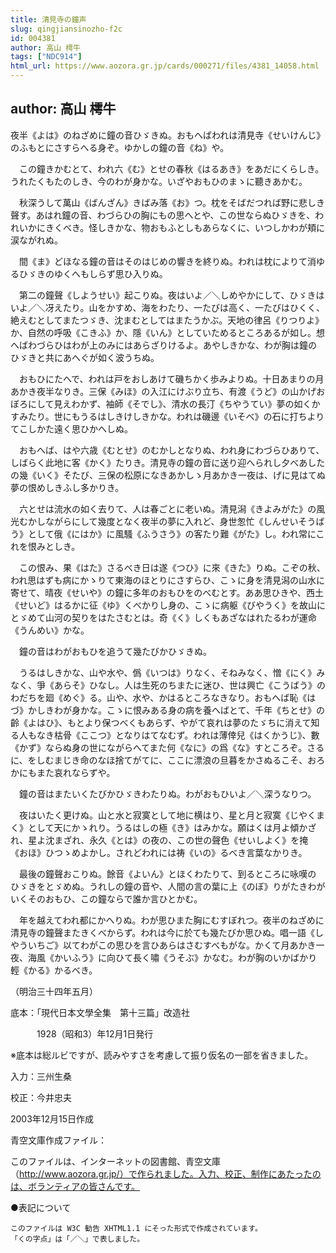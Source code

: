 ```yaml
---
title: 清見寺の鐘声
slug: qingjiansinozho-f2c
id: 004381
author: 高山 樗牛
tags: ["NDC914"]
html_url: https://www.aozora.gr.jp/cards/000271/files/4381_14058.html
---
```


## author: 高山 樗牛

夜半《よは》のねざめに鐘の音ひゞきぬ。おもへばわれは清見寺《せいけんじ》のふもとにさすらへる身ぞ。ゆかしの鐘の音《ね》や。

　この鐘きかむとて、われ六《む》とせの春秋《はるあき》をあだにくらしき。うれたくもたのしき、今のわが身かな。いざやおもひのまゝに聽きあかむ。

　秋深うして萬山《ばんざん》きばみ落《お》つ。枕をそばだつれば野に悲しき聲す。あはれ鐘の音、わづらひの胸にもの思へとや、この世ならぬひゞきを、われいかにきくべき。怪しきかな、物おもふとしもあらなくに、いつしかわが頬に涙ながれぬ。

　間《ま》どほなる鐘の音はそのはじめの響きを終りぬ。われは枕によりて消ゆるひゞきのゆくへもしらず思ひ入りぬ。

　第二の鐘聲《しようせい》起こりぬ。夜はいよ／＼しめやかにして、ひゞきはいよ／＼冴えたり。山をかすめ、海をわたり、一たびは高く、一たびはひくく、絶えむとしてまたつゞき、沈まむとしてはまたうかぶ。天地の律呂《りつりよ》か、自然の呼吸《こきふ》か、隱《いん》としていためるところあるが如し。想へばわづらひはわが上のみにはあらざりけるよ。あやしきかな、わが胸は鐘のひゞきと共にあへぐが如く波うちぬ。

　おもひにたへで、われは戸をおしあけて磯ちかく歩みよりぬ。十日あまりの月あかき夜半なりき。三保《みほ》の入江にけぶり立ち、有渡《うど》の山かげおぼろにして見えわかず、袖師《そでし》、清水の長汀《ちやうてい》夢の如くかすみたり。世にもうるはしきけしきかな。われは磯邊《いそべ》の石に打ちよりてこしかた遠く思ひかへしぬ。

　おもへば、はや六歳《むとせ》のむかしとなりぬ、われ身にわづらひありて、しばらく此地に客《かく》たりき。清見寺の鐘の音に送り迎へられし夕べあしたの幾《いく》そたび、三保の松原になきあかしゝ月あかき一夜は、げに見はてぬ夢の恨めしきふし多かりき。

　六とせは流水の如く去りて、人は春ごとに老いぬ。清見潟《きよみがた》の風光むかしながらにして幾度となく夜半の夢に入れど、身世怱忙《しんせいそうばう》として俄《にはか》に風騷《ふうさう》の客たり難《がた》し。われ常にこれを恨みとしき。

　この恨み、果《はた》さるべき日は遂《つひ》に來《きた》りぬ。こぞの秋、われ思はずも病にかゝりて東海のほとりにさすらひ、こゝに身を清見潟の山水に寄せて、晴夜《せいや》の鐘に多年のおもひをのべむとす。ああ思ひきや、西土《せいど》はるかに征《ゆ》くべかりし身の、こゝに病躯《びやうく》を故山にとゞめて山河の契りをはたさむとは。奇《く》しくもあざなはれたるわが運命《うんめい》かな。

　鐘の音はわがおもひを追うて幾たびかひゞきぬ。

　うるはしきかな、山や水や、僞《いつは》りなく、そねみなく、憎《にく》みなく、爭《あらそ》ひなし。人は生死のちまたに迷ひ、世は興亡《こうばう》のわだちを廻《めぐ》る。山や、水や、かはるところなきなり。おもへば恥《はづ》かしきわが身かな。こゝに恨みある身の病を養へばとて、千年《ちとせ》の齡《よはひ》、もとより保つべくもあらず、やがて哀れは夢のたゞちに消えて知る人もなき枯骨《ここつ》となりはてなむず。われは薄倖兒《はくかうじ》、數《かず》ならぬ身の世にながらへてまた何《なに》の爲《な》すところぞ。さるに、をしむまじき命のなほ捨てがてに、ここに漂浪の旦暮をかさぬるこそ、おろかにもまた哀れならずや。

　鐘の音はまたいくたびかひゞきわたりぬ。わがおもひいよ／＼深うなりつ。

　夜はいたく更けぬ。山と水と寂寞として地に横はり、星と月と寂寞《じやくまく》として天にかゝれり。うるはしの極《き》はみかな。願はくは月よ傾かざれ、星よ沈まざれ、永久《とは》の夜の、この世の聲色《せいしよく》を掩《おほ》ひつゝめよかし。されどわれには祷《いの》るべき言葉なかりき。

　最後の鐘聲おこりぬ。餘音《よいん》とほくわたりて、到るところに咏嘆のひゞきをとゞめぬ。うれしの鐘の音や、人間の言の葉に上《のぼ》りがたきわがいくそのおもひ、この鐘ならで誰か言ひとかむ。



　年を越えてわれ都にかへりぬ。わが思ひまた胸にむすぼれつ。夜半のねざめに清見寺の鐘聲またきくべからず。われは今に於ても幾たびか思ひぬ。唱一語《しやういちご》以てわがこの思ひを言ひあらはさむすべもがな。かくて月あかき一夜、海風《かいふう》に向ひて長く嘯《うそぶ》かなむ。わが胸のいかばかり輕《かる》かるべき。

（明治三十四年五月）













底本：「現代日本文學全集　第十三篇」改造社


　　　1928（昭和3）年12月1日発行

※底本は総ルビですが、読みやすさを考慮して振り仮名の一部を省きました。

入力：三州生桑

校正：今井忠夫

2003年12月15日作成

青空文庫作成ファイル：

このファイルは、インターネットの図書館、青空文庫（http://www.aozora.gr.jp/）で作られました。入力、校正、制作にあたったのは、ボランティアの皆さんです。











●表記について


	このファイルは W3C 勧告 XHTML1.1 にそった形式で作成されています。
	「くの字点」は「／＼」で表しました。
